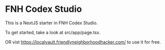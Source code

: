 # FNH Codex Studio

This is a NextJS starter in FNH Codex Studio.

To get started, take a look at src/app/page.tsx.

OR vist https://localvault.friendlyneighborhoodhacker.com/ to use it for free.
